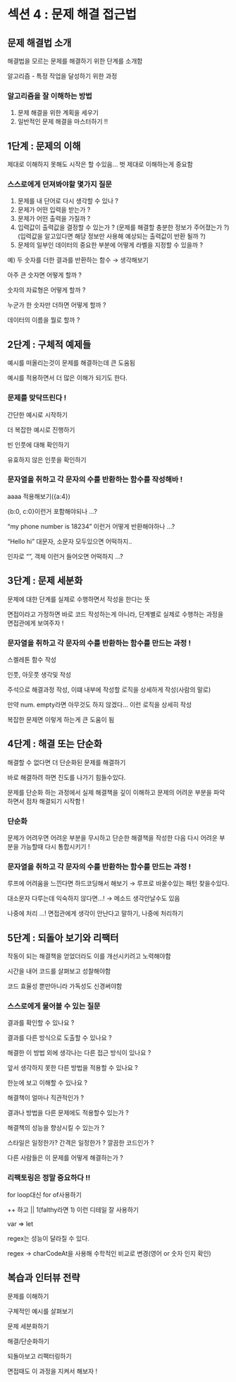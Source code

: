 # 섹션 4 : 문제 해결 접근법

## 문제 해결법 소개

해결법을 모르는 문제를 해결하기 위한 단계를 소개함

알고리즘 - 특정 작업을 달성하기 위한 과정

### 알고리즘을 잘 이해하는 방법

1. 문제 해결을 위한 계획을 세우기
2. 일반적인 문제 해결을 마스터하기 !!

## 1단계 : 문제의 이해

제대로 이해하지 못해도 시작은 할 수있음… 벗 제대로 이해하는게 중요함

### 스스로에게 던져봐야할 몇가지 질문

1. 문제를 내 단어로 다시 생각할 수 있나 ?
2. 문제가 어떤 입력을 받는가 ?
3. 문제가 어떤 출력을 가질까 ?
4. 입력값이 출력값을 결정할 수 있는가 ? (문제를 해결할 충분한 정보가 주어졌는가 ?) (입력값을 알고있다면 해당 정보만 사용해 예상되는 출력값이 반환 될까 ?)
5. 문제의 일부인 데이터의 중요한 부분에 어떻게 라벨을 지정할 수 있을까 ?

예) 두 숫자를 더한 결과를 반환하는 함수 → 생각해보기

아주 큰 숫자면 어떻게 할까 ?

숫자의 자료형은 어떻게 할까 ?

누군가 한 숫자만 더하면 어떻게 할까 ?

데이터의 이름을 뭘로 할까 ?

## 2단계 : 구체적 예제들

예시를 떠올리는것이 문제를 해결하는데 큰 도움됨

예시를 적용하면서 더 많은 이해가 되기도 한다.

### 문제를 맞닥뜨린다 !

간단한 예시로 시작하기

더 복잡한 예시로 진행하기

빈 인풋에 대해 확인하기

유효하지 않은 인풋을 확인하기

### 문자열을 취하고 각 문자의 수를 반환하는 함수를 작성해바 !

aaaa 적용해보기({a:4})

{b:0, c:0}이런거 포함해야되나 …?

“my phone number is 18234” 이런거 어떻게 반환해야하나 …?

“Hello hi” 대문자, 소문자 모두있으면 어떡하지..

인자로 “”, 객체 이런거 들어오면 어떡하지 …?

## 3단계 : 문제 세분화

문제에 대한 단계를 실제로 수행하면서 작성을 한다는 뜻

면접이라고 가정하면 바로 코드 작성하는게 아니라, 단계별로 실제로 수행하는 과정을 면접관에게 보여주자 !

### 문자열을 취하고 각 문자의 수를 반환하는 함수를 만드는 과정 !

스켈레톤 함수 작성

인풋, 아웃풋 생각및 작성

주석으로 해결과정 작성, 이떄 내부에 작성할 로직을 상세하게 작성(사람의 말로)

만약 num. empty라면 아무것도 하지 않겠다… 이런 로직을 상세히 작성

복잡한 문제면 이렇게 하는게 큰 도움이 됨

## 4단계 : 해결 또는 단순화

해결할 수 없다면 더 단순화된 문제를 해결하기

바로 해결하려 하면 진도를 나가기 힘들수있다.

문제를 단순화 하는 과정에서 실제 해결책을 깊이 이해하고 문제의 어려운 부분을 파악하면서 점차 해결되기 시작함 !

### 단순화

문제가 어려우면 어려운 부분을 무시하고 단순한 해결책을 작성한 다음 다시 어려운 부분을 가능할때 다시 통합시키기 !

### 문자열을 취하고 각 문자의 수를 반환하는 함수를 만드는 과정 !

루프에 어려움을 느낀다면 하드코딩해서 해보기 → 루프로 바꿀수있는 패턴 찾을수있다.

대소문자 다루는데 익숙하지 않다면…! → 메소드 생각안날수도 있음

나중에 처리 …! 면접관에게 생각이 안난다고 말하기, 나중에 처리하기

## 5단계 : 되돌아 보기와 리팩터

작동이 되는 해결책을 얻었더라도 이를 개선시키려고 노력해야함

시간을 내어 코드를 살펴보고 성찰해야함

코드 효율성 뿐만아니라 가독성도 신경써야함

### 스스로에게 물어볼 수 있는 질문

결과를 확인할 수 있나요 ?

결과를 다른 방식으로 도출할 수 있나요 ?

해결한 이 방법 외에 생각나는 다른 접근 방식이 있나요 ?

앞서 생각하지 못한 다른 방법을 적용할 수 있나요 ?

한눈에 보고 이해할 수 있나요 ?

해결책이 얼마나 직관적인가 ?

결과나 방법을 다른 문제에도 적용할수 있는가 ?

해결책의 성능을 향상시킬 수 있는가 ?

스타일은 일정한가? 간격은 일정한가 ? 깔끔한 코드인가 ?

다른 사람들은 이 문제를 어떻게 해결하는가 ?

### 리팩토링은 정말 중요하다 !!

for loop대신 for of사용하기

++ 하고 || 1(falthy라면 1) 이런 디테일 잘 사용하기

var ⇒ let

regex는 성능이 달라질 수 있다.

regex → charCodeAt을 사용해 수학적인 비교로 변경(영어 or 숫자 인지 확인)

## 복습과 인터뷰 전략

문제를 이해하기

구체적인 예시를 살펴보기

문제 세분화하기

해결/단순화하기

되돌아보고 리팩터링하기

면접때도 이 과정을 지켜서 해보자 !
